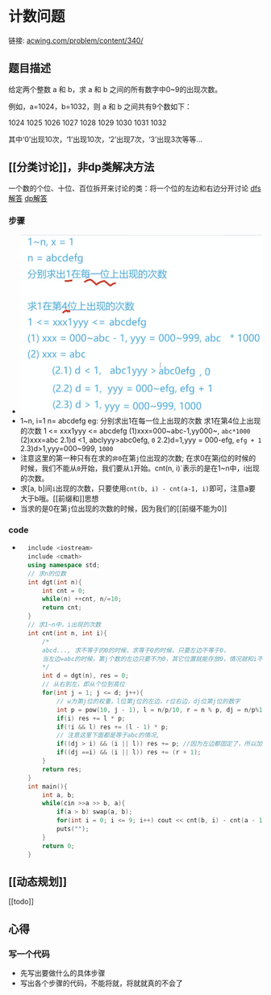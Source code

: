 # 计数问题  

链接: [acwing.com/problem/content/340/][1]  
## 题目描述
给定两个整数 a 和 b，求 a 和 b 之间的所有数字中0~9的出现次数。

例如，a=1024，b=1032，则 a 和 b 之间共有9个数如下：

1024 1025 1026 1027 1028 1029 1030 1031 1032

其中‘0’出现10次，‘1’出现10次，‘2’出现7次，‘3’出现3次等等…

## [[分类讨论]]，非dp类解决方法 
一个数的个位、十位、百位拆开来讨论的类：将一个位的左边和右边分开讨论
[dfs解答](https://www.acwing.com/solution/content/6570/)
[dp解答](https://www.acwing.com/solution/content/4934/)
### 步骤

* ![image-20201211215506806](计数问题.assets/image-20201211215506806.png)
* 1~n, i=1
 	n= abcdefg
eg: 
分别求出1在每一位上出现的次数
求1在第4位上出现的次数
 1 <= xxx1yyy <= abcdefg
(1)xxx=000~abc-1,yy000~, `abc*1000`
(2)xxx=abc
	2.1)d <1, abclyyy>abc0efg, `0`
	2.2)d=1,yyy = 000-efg, `efg + 1`
	2.3)d>1,yyy=000~999, `1000`
* 注意这里的第一种只有在求的`非0`在第`j`位出现的次数; 在求0在第j位的时候的时候，我们不能从`0`开始，我们要从`1`开始。cnt(n, i)`表示的是在1~n中，i出现的次数。
* 求[a, b]间`i`出现的次数，只要使用`cnt(b, i) - cnt(a-1, i)`即可，注意a要大于b哦。[[前缀和]]思想
* 当求的是0在第`j`位出现的次数的时候，因为我们的[[前缀不能为0]]
  
### code  

* ```C++  
    include <iostream>  
    include <cmath>  
    using namespace std;  
    // 求n的位数  
    int dgt(int n){  
        int cnt = 0;  
        while(n) ++cnt, n/=10;  
        return cnt;  
    }  
    // 求1~n中，i出现的次数  
    int cnt(int n, int i){  
        /*  
        abcd..., 求不等于的0的时候，求等于0的时候，只要左边不等于0，  
        当左边=abc的时候，第j个数的左边只要不为0，其它位置就能存放0，情况就和i不为0的时候一样  
        */  
        int d = dgt(n), res = 0;  
        // 从右到左，即从个位到高位  
        for(int j = 1; j <= d; j++){  
            // w为第j位的权重，l位第j位的左边，r位右边，dj位第j位的数字  
            int p = pow(10, j - 1), l = n/p/10, r = n % p, dj = n/p%10;  
            if(i) res += l * p;  
            if(!i && l) res += (l - 1) * p;  
            // 注意这里下面都是等于abc的情况,   
            if((dj > i) && (i || l)) res += p; //因为左边都固定了，所以加上权重即可（即右边任意，反正左边固定比他小  
            if((dj ==i) && (i || l)) res += (r + 1);  
        }  
        return res;  
    }  
    int main(){  
        int a, b;  
        while(cin >>a >> b, a){  
            if(a > b) swap(a, b);  
            for(int i = 0; i <= 9; i++) cout << cnt(b, i) - cnt(a - 1, i) << " ";  
            puts("");  
        }  
        return 0;  
    }  
    ```
	
## [[动态规划]]
[[todo]]

## 心得  

### 写一个代码  

* 先写出要做什么的具体步骤  
* 写出各个步骤的代码，不能将就，将就就真的不会了  
  

[1]: https://www.acwing.com/problem/content/340/